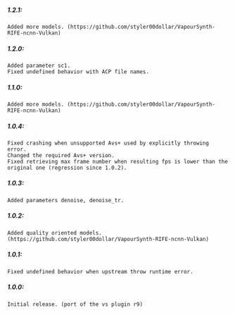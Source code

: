 ##### 1.2.1:
    Added more models. (https://github.com/styler00dollar/VapourSynth-RIFE-ncnn-Vulkan)

##### 1.2.0:
    Added parameter sc1.
    Fixed undefined behavior with ACP file names.

##### 1.1.0:
    Added more models. (https://github.com/styler00dollar/VapourSynth-RIFE-ncnn-Vulkan)

##### 1.0.4:
    Fixed crashing when unsupported Avs+ used by explicitly throwing error.
    Changed the required Avs+ version.
    Fixed retrieving max frame number when resulting fps is lower than the original one (regression since 1.0.2).

##### 1.0.3:
    Added parameters denoise, denoise_tr.

##### 1.0.2:
    Added quality oriented models. (https://github.com/styler00dollar/VapourSynth-RIFE-ncnn-Vulkan)

##### 1.0.1:
    Fixed undefined behavior when upstream throw runtime error.

##### 1.0.0:
    Initial release. (port of the vs plugin r9)
